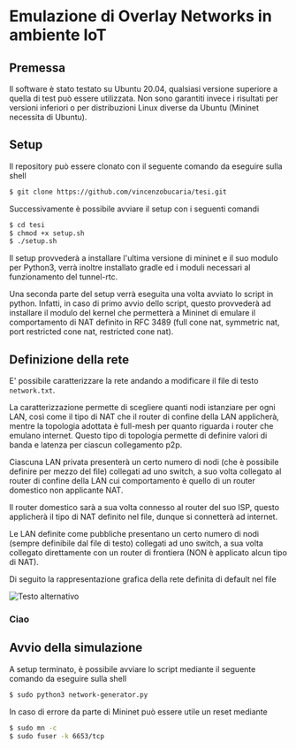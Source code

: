 # Emulazione di Overlay Networks in ambiente IoT


## Premessa

Il software è stato testato su Ubuntu 20.04, qualsiasi versione superiore a quella di test può essere utilizzata.
Non sono garantiti invece i risultati per versioni inferiori o per distribuzioni Linux diverse da Ubuntu (Mininet necessita di Ubuntu).


## Setup

Il repository può essere clonato con il seguente comando da eseguire sulla shell
```bash
$ git clone https://github.com/vincenzobucaria/tesi.git
```
Successivamente è possibile avviare il setup con i seguenti comandi
```bash
$ cd tesi
$ chmod +x setup.sh
$ ./setup.sh
```
Il setup provvederà a installare l'ultima versione di mininet e il suo modulo per Python3,
verrà inoltre installato gradle ed i moduli necessari al funzionamento del tunnel-rtc.

Una seconda parte del setup verrà eseguita una volta avviato lo script in python.
Infatti, in caso di primo avvio dello script, questo provvederà ad installare il modulo del kernel che
permetterà a Mininet di emulare il comportamento di NAT definito in RFC 3489 (full cone nat, symmetric nat,
port restricted cone nat, restricted cone nat).


## Definizione della rete

E' possibile caratterizzare la rete andando a modificare il file di testo ```network.txt```.

La caratterizzazione permette di scegliere quanti nodi istanziare per ogni LAN,
così come il tipo di NAT che il router di confine della LAN applicherà, mentre la topologia adottata è full-mesh per
quanto riguarda i router che emulano internet. Questo tipo di topologia permette di definire valori di banda e latenza
per ciascun collegamento p2p.

  
Ciascuna LAN privata presenterà un certo numero di nodi (che è possibile definire per mezzo del file) collegati ad uno switch,
a suo volta collegato al router di confine della LAN cui comportamento è quello di un router domestico non applicante NAT.

Il router domestico sarà a sua volta connesso al router del suo ISP, questo applicherà il tipo di NAT definito nel file,
dunque si connetterà ad internet.


Le LAN definite come pubbliche presentano un certo numero di nodi (sempre definibile dal file di testo) collegati ad uno switch,
a sua volta collegato direttamente con un router di frontiera (NON è applicato alcun tipo di NAT).


Di seguito la rappresentazione grafica della rete definita di default nel file

![Testo alternativo](default_topo)




### Ciao






## Avvio della simulazione

A setup terminato, è possibile avviare lo script mediante il seguente comando da eseguire sulla shell
```bash
$ sudo python3 network-generator.py
```

In caso di errore da parte di Mininet può essere utile un reset mediante
```bash
$ sudo mn -c
$ sudo fuser -k 6653/tcp

```

